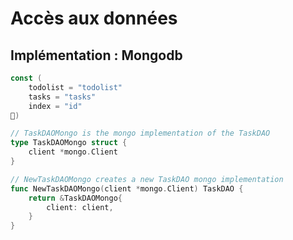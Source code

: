 <!-- .slide: class="with-code-bg-dark" -->

# Accès aux données

## Implémentation : Mongodb

```go
const (
    todolist = "todolist"
    tasks = "tasks"
    index = "id"
)

// TaskDAOMongo is the mongo implementation of the TaskDAO
type TaskDAOMongo struct {
    client *mongo.Client
}

// NewTaskDAOMongo creates a new TaskDAO mongo implementation
func NewTaskDAOMongo(client *mongo.Client) TaskDAO {
    return &TaskDAOMongo{
        client: client,
    }
}
```
